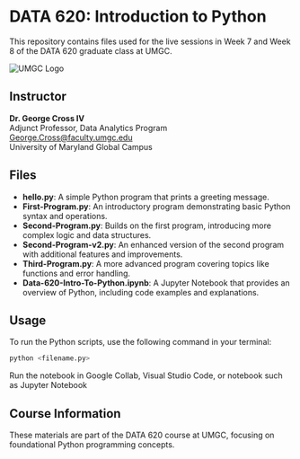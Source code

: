 # DATA 620: Introduction to Python

This repository contains files used for the live sessions in Week 7 and Week 8 of the DATA 620 graduate class at UMGC.

![UMGC Logo]([https://upload.wikimedia.org/wikipedia/commons/thumb/e/ef/UMGC_Logo.svg/1200px-UMGC_Logo.svg.png](https://www.umgc.edu/content/experience-fragments/umgc/language-masters/en/header/master/_jcr_content/root/header_copy/image.coreimg.svg/1705606255029/umgc-logo-preferred-rgb.svg))

## Instructor

**Dr. George Cross IV**  
Adjunct Professor, Data Analytics Program  
[George.Cross@faculty.umgc.edu](mailto:George.Cross@faculty.umgc.edu)  
University of Maryland Global Campus

## Files

- **hello.py**: A simple Python program that prints a greeting message.
- **First-Program.py**: An introductory program demonstrating basic Python syntax and operations.
- **Second-Program.py**: Builds on the first program, introducing more complex logic and data structures.
- **Second-Program-v2.py**: An enhanced version of the second program with additional features and improvements.
- **Third-Program.py**: A more advanced program covering topics like functions and error handling.
- **Data-620-Intro-To-Python.ipynb**: A Jupyter Notebook that provides an overview of Python, including code examples and explanations.

## Usage

To run the Python scripts, use the following command in your terminal:

```bash
python <filename.py>
```
Run the notebook in Google Collab, Visual Studio Code, or notebook such as Jupyter Notebook
## Course Information

These materials are part of the DATA 620 course at UMGC, focusing on foundational Python programming concepts.
